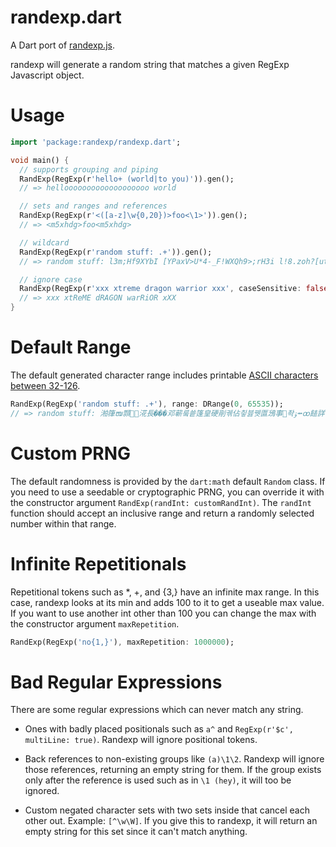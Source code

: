 # randexp.dart

A Dart port of [randexp.js](https://github.com/fent/randexp.js).

randexp will generate a random string that matches a given RegExp Javascript object.

# Usage

```dart
import 'package:randexp/randexp.dart';

void main() {
  // supports grouping and piping
  RandExp(RegExp(r'hello+ (world|to you)')).gen();
  // => hellooooooooooooooooooo world

  // sets and ranges and references
  RandExp(RegExp(r'<([a-z]\w{0,20})>foo<\1>')).gen();
  // => <m5xhdg>foo<m5xhdg>

  // wildcard
  RandExp(RegExp(r'random stuff: .+')).gen();
  // => random stuff: l3m;Hf9XYbI [YPaxV>U*4-_F!WXQh9>;rH3i l!8.zoh?[utt1OWFQrE ^~8zEQm]~tK

  // ignore case
  RandExp(RegExp(r'xxx xtreme dragon warrior xxx', caseSensitive: false)).gen();
  // => xxx xtReME dRAGON warRiOR xXX
}
```

# Default Range

The default generated character range includes printable [ASCII characters between 32-126](https://ascii.cl/).

```dart
RandExp(RegExp('random stuff: .+'), range: DRange(0, 65535));
// => random stuff: 湐箻ໜ䫴␩⶛㳸長���邓蕲뤀쑡篷皇硬剈궦佔칗븛뀃匫鴔事좍ﯣ⭼ꝏ䭍詳蒂䥂뽭
```

# Custom PRNG

The default randomness is provided by the `dart:math` default `Random` class. If you need to use a seedable or cryptographic PRNG, you can override it with the constructor argument `RandExp(randInt: customRandInt)`. The `randInt` function should accept an inclusive range and return a randomly selected number within that range.

# Infinite Repetitionals

Repetitional tokens such as *, +, and {3,} have an infinite max range. In this case, randexp looks at its min and adds 100 to it to get a useable max value. If you want to use another int other than 100 you can change the max with the constructor argument `maxRepetition`.

```dart
RandExp(RegExp('no{1,}'), maxRepetition: 1000000);
```

# Bad Regular Expressions

There are some regular expressions which can never match any string.

- Ones with badly placed positionals such as `a^` and `RegExp(r'$c', multiLine: true)`. Randexp will ignore positional tokens.

- Back references to non-existing groups like `(a)\1\2`. Randexp will ignore those references, returning an empty string for them. If the group exists only after the reference is used such as in `\1 (hey)`, it will too be ignored.

- Custom negated character sets with two sets inside that cancel each other out. Example: `[^\w\W]`. If you give this to randexp, it will return an empty string for this set since it can't match anything.
